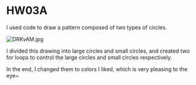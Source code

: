 # HW03A 

I used code to draw a pattern composed of two types of circles.

![DRKvAM.jpg](https://imgpile.com/images/DRKvAM.jpg)

I divided this drawing into large circles and small circles, and created two for loops to control the large circles and small circles respectively.

In the end, I changed them to colors I liked, which is very pleasing to the eye~






